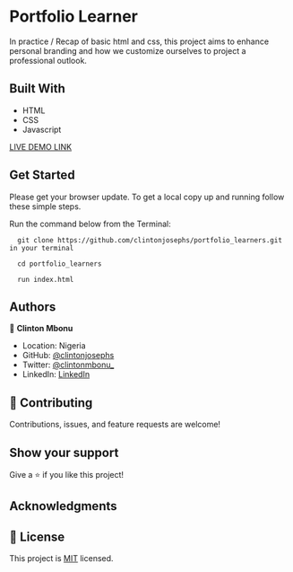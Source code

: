 # Portfolio Learner

In practice / Recap of basic html and css, this project aims to enhance personal branding and how we customize ourselves to project a professional outlook.

## Built With

- HTML
- CSS
- Javascript

[LIVE DEMO LINK](https://clintonportfolio.netlify.app/)

## Get Started

Please get your browser update.
To get a local copy up and running follow these simple steps.

Run the command below from the Terminal:

      git clone https://github.com/clintonjosephs/portfolio_learners.git in your terminal

      cd portfolio_learners

      run index.html

## Authors

👤 **Clinton Mbonu**

- Location: Nigeria
- GitHub: [@clintonjosephs](https://github.com/clintonjosephs)
- Twitter: [@clintonmbonu\_](https://twitter.com/clintonmbonu_)
- LinkedIn: [LinkedIn](https://linkedin.com/in/clinton-mbonu)


## 🤝 Contributing

Contributions, issues, and feature requests are welcome!

## Show your support

Give a ⭐️ if you like this project!

## Acknowledgments


## 📝 License

This project is [MIT](LICENSE) licensed.
